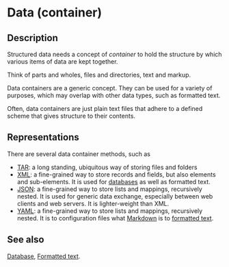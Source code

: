 # Data (container)

## Description

Structured data needs a concept of *container* to hold the structure
by which various items of data are kept together.

Think of parts and wholes, files and directories, text and markup.

Data containers are a generic concept. They can be used for a variety
of purposes, which may overlap with other data types, such as formatted
text.

Often, data containers are just plain text files that adhere to a defined
scheme that gives structure to their contents.

## Representations

There are several data container methods, such as

*   [TAR](../fileFormats/tar.md):
    a long standing, ubiquitous way of storing files and folders
*   [XML](../fileFormats/xml.md):
    a fine-grained way to store records and fields, but also 
    elements and sub-elements. It is used for 
    [databases](database.md) as well as formatted text.
*   [JSON](../fileFormats/json.md):
    a fine-grained way to store lists and mappings, recursively nested.
    It is used for generic data exchange, especially between web clients and web servers.
    It is lighter-weight than XML.
*   [YAML](../fileFormats/yaml.md):
    a fine-grained way to store lists and mappings, recursively nested.
    It is to configuration files what [Markdown](../fileFormats/markdown.md) is
    to [formatted text](formattedText.md).

## See also

[Database](database.md), [Formatted text](formattedText.md).
